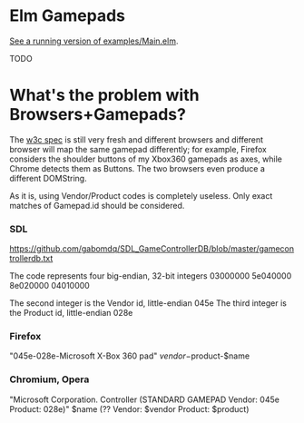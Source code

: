 Elm Gamepads
============

[See a running version of examples/Main.elm](https://xarvh.github.io/elm-gamepad/).


TODO


What's the problem with Browsers+Gamepads?
==========================================

The [w3c spec](https://www.w3.org/TR/gamepad/) is still very fresh and different browsers and different browser
will map the same gamepad differently; for example, Firefox considers the shoulder buttons of my Xbox360
gamepads as axes, while Chrome detects them as Buttons. The two browsers even produce a different DOMString.

As it is, using Vendor/Product codes is completely useless.
Only exact matches of Gamepad.id should be considered.


### SDL

https://github.com/gabomdq/SDL_GameControllerDB/blob/master/gamecontrollerdb.txt

The code represents four big-endian, 32-bit integers
03000000 5e040000 8e020000 04010000

The second integer is the Vendor id, little-endian 045e
The third integer is the Product id, little-endian 028e



### Firefox
"045e-028e-Microsoft X-Box 360 pad"
$vendor-$product-$name




### Chromium, Opera
"Microsoft Corporation. Controller (STANDARD GAMEPAD Vendor: 045e Product: 028e)"
$name (?? Vendor: $vendor Product: $product)

